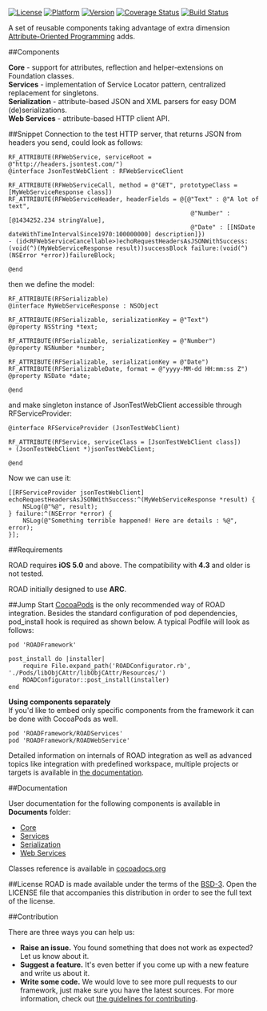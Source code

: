[![License](https://go-shields.herokuapp.com/license-BSD%203-blue.png)](http://opensource.org/licenses/BSD-3-Clause)
[![Platform](https://cocoapod-badges.herokuapp.com/p/ROADFramework/badge.png)](https://github.com/epam/road-ios-framework/)
[![Version](https://cocoapod-badges.herokuapp.com/v/ROADFramework/badge.png)](https://github.com/epam/road-ios-framework/)
[![Coverage Status](https://coveralls.io/repos/epam/road-ios-framework/badge.png?branch=master)](https://coveralls.io/r/epam/road-ios-framework?branch=master)
[![Build Status](https://travis-ci.org/epam/road-ios-framework.svg?branch=master)](https://travis-ci.org/epam/road-ios-framework)

A set of reusable components taking advantage of extra dimension [Attribute-Oriented Programming](https://en.wikipedia.org/wiki/Attribute-oriented_programming) adds.

##Components

**Core** - support for attributes, reflection and helper-extensions on Foundation classes.  
**Services** - implementation of Service Locator pattern, centralized replacement for singletons.  
**Serialization** - attribute-based JSON and XML parsers for easy DOM (de)serializations.  
**Web Services** - attribute-based HTTP client API.  

##Snippet
Connection to the test HTTP server, that returns JSON from headers you send, could look as follows:

	RF_ATTRIBUTE(RFWebService, serviceRoot = @"http://headers.jsontest.com/")
	@interface JsonTestWebClient : RFWebServiceClient
	
	RF_ATTRIBUTE(RFWebServiceCall, method = @"GET", prototypeClass = [MyWebServiceResponse class])
	RF_ATTRIBUTE(RFWebServiceHeader, headerFields = @{@"Text" : @"A lot of text",
	                                                   @"Number" : [@1434252.234 stringValue],
	                                                   @"Date" : [[NSDate dateWithTimeIntervalSince1970:100000000] description]})
	- (id<RFWebServiceCancellable>)echoRequestHeadersAsJSONWithSuccess:(void(^)(MyWebServiceResponse result))successBlock failure:(void(^)(NSError *error))failureBlock;
	
	@end

then we define the model:

	RF_ATTRIBUTE(RFSerializable)
	@interface MyWebServiceResponse : NSObject
	
	RF_ATTRIBUTE(RFSerializable, serializationKey = @"Text")
	@property NSString *text;
	
	RF_ATTRIBUTE(RFSerializable, serializationKey = @"Number")
	@property NSNumber *number;
	
	RF_ATTRIBUTE(RFSerializable, serializationKey = @"Date")
	RF_ATTRIBUTE(RFSerializableDate, format = @"yyyy-MM-dd HH:mm:ss Z")
	@property NSDate *date;
	
	@end

and make singleton instance of JsonTestWebClient accessible through RFServiceProvider:

	@interface RFServiceProvider (JsonTestWebClient)
	
	RF_ATTRIBUTE(RFService, serviceClass = [JsonTestWebClient class])
	+ (JsonTestWebClient *)jsonTestWebClient;
	
	@end

Now we can use it: 

	[[RFServiceProvider jsonTestWebClient] echoRequestHeadersAsJSONWithSuccess:^(MyWebServiceResponse *result) {
	    NSLog(@"%@", result);
	} failure:^(NSError *error) {
	    NSLog(@"Something terrible happened! Here are details : %@", error);
	}];

##Requirements

ROAD requires **iOS 5.0** and above. The compatibility with **4.3** and older is not tested.

ROAD initially designed to use **ARC**. 

##Jump Start
[CocoaPods](http://cocoapods.org) is the only recommended way of ROAD integration. Besides the standard configuration of pod dependencies, pod_install hook is required as shown below. A typical Podfile will look as follows:

	pod 'ROADFramework'

	post_install do |installer|
	    require File.expand_path('ROADConfigurator.rb', './Pods/libObjCAttr/libObjCAttr/Resources/')
	    ROADConfigurator::post_install(installer)
	end


**Using components separately**  
If you'd like to embed only specific components from the framework it can be done with CocoaPods as well.

	pod 'ROADFramework/ROADServices'
	pod 'ROADFramework/ROADWebService'

Detailed information on internals of ROAD integration as well as advanced topics like integration with predefined workspace, multiple projects or targets is available in [the documentation](./Documents/Configuration/Cocoapods.md).        
        
##Documentation

User documentation for the following components is available in **Documents** folder:

* [Core](./Documents/ROADCore.md)
* [Services](./Documents/ROADServices.md)
* [Serialization](./Documents/ROADSerialization.md)
* [Web Services](./Documents/ROADWebService.md)

Classes reference is available in [cocoadocs.org](http://cocoadocs.org/docsets/ROADFramework/)

##License
ROAD is made available under the terms of the [BSD-3](http://opensource.org/licenses/BSD-3-Clause). Open the LICENSE file that accompanies this distribution in order to see the full text of the license.

##Contribution

There are three ways you can help us:

* **Raise an issue.** You found something that does not work as expected? Let us know about it.
* **Suggest a feature.** It's even better if you come up with a new feature and write us about it.
* **Write some code.** We would love to see more pull requests to our framework, just make sure you have the latest sources. For more information, check out [the guidelines for contributing](./contributing.md).
